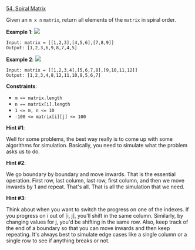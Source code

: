 [54. Spiral Matrix](https://leetcode.com/problems/spiral-matrix/)

Given an `m x n` `matrix`, return all elements of the `matrix` in spiral order.

**Example 1**:
![](https://assets.leetcode.com/uploads/2020/11/13/spiral1.jpg)
```
Input: matrix = [[1,2,3],[4,5,6],[7,8,9]]
Output: [1,2,3,6,9,8,7,4,5]
```

**Example 2**:
![](https://assets.leetcode.com/uploads/2020/11/13/spiral.jpg)
```
Input: matrix = [[1,2,3,4],[5,6,7,8],[9,10,11,12]]
Output: [1,2,3,4,8,12,11,10,9,5,6,7]
```

**Constraints**:
* `m == matrix.length`
* `n == matrix[i].length`
* `1 <= m, n <= 10`
* `-100 <= matrix[i][j] <= 100`

**Hint #1**:

Well for some problems, the best way really is to come up with some algorithms for simulation. Basically, you need to simulate what the problem asks us to do.

**Hint #2**:

We go boundary by boundary and move inwards. That is the essential operation. First row, last column, last row, first column, and then we move inwards by 1 and repeat. That's all. That is all the simulation that we need.

**Hint #3**:

Think about when you want to switch the progress on one of the indexes. If you progress on i out of [i, j], you'll shift in the same column. Similarly, by changing values for j, you'd be shifting in the same row. Also, keep track of the end of a boundary so that you can move inwards and then keep repeating. It's always best to simulate edge cases like a single column or a single row to see if anything breaks or not.
